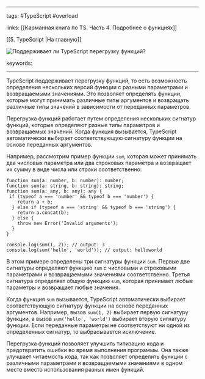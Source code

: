 ____

tags: #TypeScript #overload 

links: [[Карманная книга по TS. Часть 4. Подробнее о функциях]]

[[5. TypeScript |На главную]]

![Поддерживает ли TypeScript перегрузку функций?](https://youtu.be/TOn-1RrowKE?t=77)

keywords:

_____

TypeScript поддерживает перегрузку функций, то есть возможность определения нескольких версий функции с разными параметрами и возвращаемыми значениями. Это позволяет определять функции, которые могут принимать различные типы аргументов и возвращать различные типы значений в зависимости от переданных параметров.

Перегрузка функций работает путем определения нескольких сигнатур функций, которые определяют разные типы параметров и возвращаемых значений. Когда функция вызывается, TypeScript автоматически выбирает соответствующую сигнатуру функции на основе переданных аргументов.

Например, рассмотрим пример функции `sum`, которая может принимать два числовых параметра или два строковых параметра и возвращает их сумму в виде числа или строки соответственно:

~~~
function sum(a: number, b: number): number;
function sum(a: string, b: string): string;
function sum(a: any, b: any): any {
 if (typeof a === 'number' && typeof b === 'number') {
    return a + b;
  } else if (typeof a === 'string' && typeof b === 'string') {
    return a.concat(b);
  } else {
    throw new Error('Invalid arguments');
  }
}

console.log(sum(1, 2)); // output: 3
console.log(sum('hello', 'world')); // output: helloworld
~~~

В этом примере определены три сигнатуры функции `sum`. Первые две сигнатуры определяют функцию `sum` с числовыми и строковыми параметрами и возвращаемыми значениями соответственно. Третья сигнатура определяет общую функцию `sum`, которая принимает любые параметры и возвращает любые значения.

Когда функция `sum` вызывается, TypeScript автоматически выбирает соответствующую сигнатуру функции на основе переданных аргументов. Например, вызов `sum(1, 2)` выбирает первую сигнатуру функции, а вызов `sum('hello', 'world')` выбирает вторую сигнатуру функции. Если переданные параметры не соответствуют ни одной из определенных сигнатур, то выбрасывается исключение.

Перегрузка функций позволяет улучшить типизацию кода и предотвратить ошибки во время выполнения программы. Она также улучшает читаемость кода, так как позволяет определить функции с различными параметрами и возвращаемыми значениями в одном месте вместо использования разных имен функций.